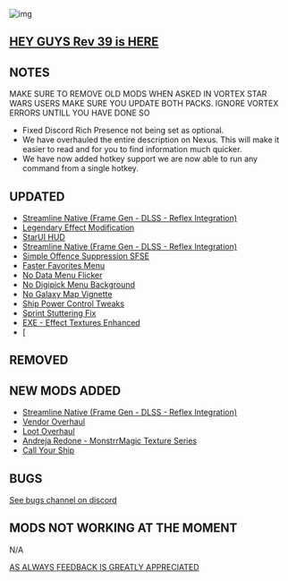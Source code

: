 ![img](https://s11.gifyu.com/images/SgCoI.png)

## [HEY GUYS Rev 39 is HERE](https://)

## NOTES

MAKE SURE TO REMOVE OLD MODS WHEN ASKED IN VORTEX
STAR WARS USERS MAKE SURE YOU UPDATE BOTH PACKS. IGNORE VORTEX ERRORS UNTILL YOU HAVE DONE SO

- Fixed Discord Rich Presence not being set as optional.
- We have overhauled the entire description on Nexus. This will make it easier to read and for you to find information much quicker.
- We have now added hotkey support we are now able to run any command from a single hotkey.

## UPDATED

- [Streamline Native (Frame Gen - DLSS - Reflex Integration)](https://www.nexusmods.com/starfield/mods/2751?tab=description)
- [Legendary Effect Modification](https://www.nexusmods.com/starfield/mods/4114?tab=description)
- [StarUI HUD](https://www.nexusmods.com/starfield/mods/3444)
- [Streamline Native (Frame Gen - DLSS - Reflex Integration)](https://www.nexusmods.com/starfield/mods/2751)
- [Simple Offence Suppression SFSE](https://www.nexusmods.com/starfield/mods/4456)
- [Faster Favorites Menu](https://www.nexusmods.com/starfield/mods/1581)
- [No Data Menu Flicker](https://www.nexusmods.com/starfield/mods/1425)
- [No Digipick Menu Background](https://www.nexusmods.com/starfield/mods/3744)
- [No Galaxy Map Vignette](https://www.nexusmods.com/starfield/mods/1268)
- [Ship Power Control Tweaks](https://www.nexusmods.com/starfield/mods/4820)
- [Sprint Stuttering Fix](https://www.nexusmods.com/starfield/mods/884?tab=description)
- [EXE - Effect Textures Enhanced](https://www.nexusmods.com/starfield/mods/5179?tab=description)
- [

## REMOVED




## NEW MODS ADDED

- [Streamline Native (Frame Gen - DLSS - Reflex Integration)](https://www.nexusmods.com/starfield/mods/2751?tab=description)
- [Vendor Overhaul](https://www.nexusmods.com/starfield/mods/5179?tab=description)
- [Loot Overhaul](https://www.nexusmods.com/starfield/mods/5181?tab=description)
- [Andreja Redone - MonstrrMagic Texture Series](https://www.nexusmods.com/starfield/mods/5216?tab=description)
- [Call Your Ship](https://www.nexusmods.com/starfield/mods/4923?tab=description)

## BUGS

[See bugs channel on discord](https://discord.gg/xZNztPjA2u)

## MODS NOT WORKING AT THE MOMENT

N/A


[AS ALWAYS FEEDBACK IS GREATLY APPRECIATED](https://)
